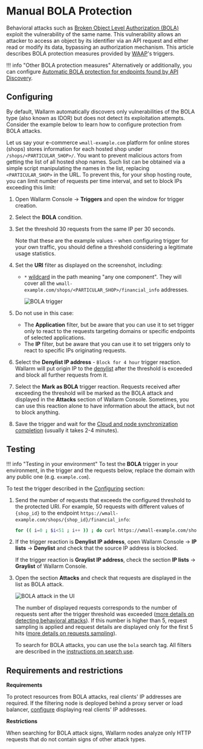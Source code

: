 # Manual BOLA Protection

Behavioral attacks such as [Broken Object Level Authorization (BOLA)](../../attacks-vulns-list.md#broken-object-level-authorization-bola) exploit the vulnerability of the same name. This vulnerability allows an attacker to access an object by its identifier via an API request and either read or modify its data, bypassing an authorization mechanism. This article describes BOLA protection measures provided by [WAAP](../../about-wallarm/waap-overview.md)'s triggers.

!!! info "Other BOLA protection measures"
    Alternatively or additionally, you can configure [Automatic BOLA protection for endpoints found by API Discovery](protecting-against-bola.md).

## Configuring

By default, Wallarm automatically discovers only vulnerabilities of the BOLA type (also known as IDOR) but does not detect its exploitation attempts. Consider the example below to learn how to configure protection from BOLA attacks.

Let us say your e-commerce `wmall-example.com` platform for online stores (shops) stores information for each hosted shop under `/shops/<PARTICULAR_SHOP>/`. You want to prevent malicious actors from getting the list of all hosted shop names. Such list can be obtained via a simple script manipulating the names in the list, replacing `<PARTICULAR_SHOP>` in the URL. To prevent this, for your shop hosting route, you can limit number of requests per time interval, and set to block IPs exceeding this limit:

1. Open Wallarm Console → **Triggers** and open the window for trigger creation.
1. Select the **BOLA** condition.
1. Set the threshold 30 requests from the same IP per 30 seconds.

    Note that these are the example values - when configuring trigger for your own traffic, you should define a threshold considering a legitimate usage statistics.

1. Set the **URI** filter as displayed on the screenshot, including:

    * `*` [wildcard](../../user-guides/rules/rules.md#using-wildcards) in the path meaning "any one component". They will cover all the `wmall-example.com/shops/<PARTICULAR_SHOP>/financial_info` addresses.

        ![BOLA trigger](../../images/user-guides/triggers/trigger-example7.png)

1. Do not use in this case: 

    * The **Application** filter, but be aware that you can use it to set trigger only to react to the requests targeting domains or specific endpoints of selected applications.
    * The **IP** filter, but be aware that you can use it to set triggers only to react to specific IPs originating requests.

1. Select the **Denylist IP address** - `Block for 4 hour` trigger reaction. Wallarm will put origin IP to the [denylist](../../user-guides/ip-lists/overview.md) after the threshold is exceeded and block all further requests from it.
1. Select the **Mark as BOLA** trigger reaction. Requests received after exceeding the threshold will be marked as the BOLA attack and displayed in the **Attacks** section of Wallarm Console. Sometimes, you can use this reaction alone to have information about the attack, but not to block anything.
1. Save the trigger and wait for the [Cloud and node synchronization completion](../configure-cloud-node-synchronization-en.md) (usually it takes 2-4 minutes).

## Testing

!!! info "Testing in your environment"
    To test the **BOLA** trigger in your environment, in the trigger and the requests below, replace the domain with any public one (e.g. `example.com`).

To test the trigger described in the [Configuring](#configuring) section:

1. Send the number of requests that exceeds the configured threshold to the protected URI. For example, 50 requests with different values of `{shop_id}` to the endpoint `https://wmall-example.com/shops/{shop_id}/financial_info`:

    ```bash
    for (( i=0 ; $i<51 ; i++ )) ; do curl https://wmall-example.com/shops/$i/financial_info ; done
    ```
1. If the trigger reaction is **Denylist IP address**, open Wallarm Console → **IP lists** → **Denylist** and check that the source IP address is blocked.

    If the trigger reaction is **Graylist IP address**, check the section **IP lists** → **Graylist** of Wallarm Console.
1. Open the section **Attacks** and check that requests are displayed in the list as BOLA attack.

    ![BOLA attack in the UI](../../images/user-guides/events/bola-attack.png)

    The number of displayed requests corresponds to the number of requests sent after the trigger threshold was exceeded ([more details on detecting behavioral attacks](../../attacks-vulns-list.md#behavioral-attacks)). If this number is higher than 5, request sampling is applied and request details are displayed only for the first 5 hits ([more details on requests sampling](../../user-guides/events/analyze-attack.md#sampling-of-hits)).

    To search for BOLA attacks, you can use the `bola` search tag. All filters are described in the [instructions on search use](../../user-guides/search-and-filters/use-search.md).

## Requirements and restrictions

**Requirements**

To protect resources from BOLA attacks, real clients' IP addresses are required. If the filtering node is deployed behind a proxy server or load balancer, [configure](../using-proxy-or-balancer-en.md) displaying real clients' IP addresses.

**Restrictions**

When searching for BOLA attack signs, Wallarm nodes analyze only HTTP requests that do not contain signs of other attack types.
